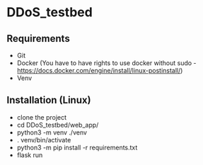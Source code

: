 # DDoS_testbed

## Requirements
- Git 
- Docker (You have to have rights to use docker without sudo - https://docs.docker.com/engine/install/linux-postinstall/)
- Venv

## Installation (Linux)
- clone the project
- cd DDoS_testbed/web_app/
- python3 -m venv ./venv
- . venv/bin/activate
- python3 -m pip install -r requirements.txt
- flask run
